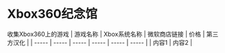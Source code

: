 # Xbox360纪念馆
收集Xbox360上的游戏
| 游戏名称 | Xbox系统名称 | 微软商店链接 | 价格 | 第三方汉化 |
| ----- | ----- | ----- | ----- | ----- | ----- |
| 内容1 | 内容2 |
